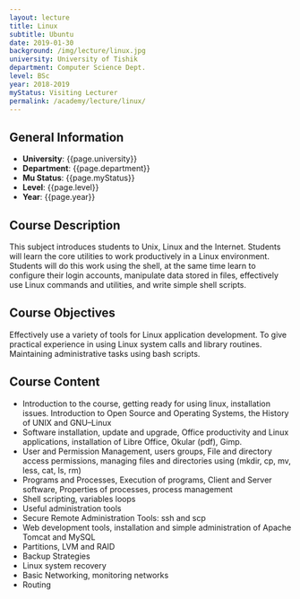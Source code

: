 ```yaml
---
layout: lecture
title: Linux
subtitle: Ubuntu
date: 2019-01-30
background: /img/lecture/linux.jpg
university: University of Tishik
department: Computer Science Dept.
level: BSc
year: 2018-2019
myStatus: Visiting Lecturer
permalink: /academy/lecture/linux/
---
```


## General Information

- **University**: {{page.university}}
- **Department**: {{page.department}}
- **Mu Status**: {{page.myStatus}}
- **Level**: {{page.level}}
- **Year**: {{page.year}}

## Course Description

This subject introduces students to Unix, Linux and the Internet. Students will learn the core utilities to work productively in a Linux environment. Students will do this work using the shell, at the same time learn to configure their login accounts, manipulate data stored in files, effectively use Linux commands and utilities, and write simple shell scripts.

## Course Objectives

Effectively use a variety of tools for Linux application development. To give practical experience in using Linux system calls and library routines. Maintaining administrative tasks using bash scripts.

## Course Content

- Introduction to the course, getting ready for using linux, installation issues. Introduction to Open Source and Operating Systems, the History of UNIX and GNU–Linux
- Software installation, update and upgrade, Office productivity and Linux applications, installation of Libre Office, Okular (pdf), Gimp.
- User and Permission Management, users groups, File and directory access permissions, managing files and directories using (mkdir, cp, mv, less, cat, ls, rm)
- Programs and Processes, Execution of programs, Client and Server software, Properties of processes, process management
- Shell scripting, variables loops
- Useful administration tools
- Secure Remote Administration Tools: ssh and scp
- Web development tools, installation and simple administration of Apache Tomcat and MySQL
- Partitions, LVM and RAID
- Backup Strategies
- Linux system recovery
- Basic Networking, monitoring networks
- Routing
